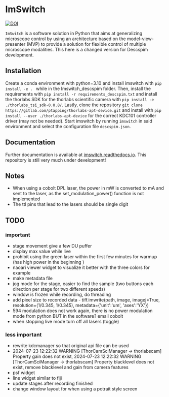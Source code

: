 # ImSwitch

[![DOI](https://joss.theoj.org/papers/10.21105/joss.03394/status.svg)](https://doi.org/10.21105/joss.03394)

``ImSwitch`` is a software solution in Python that aims at generalizing microscope control by using an architecture based on the model-view-presenter (MVP) to provide a solution for flexible control of multiple microscope modalities. This here is a changed version for Descspim development.

## Installation

Create a conda environment with python=3.10 and install imswitch with ``pip install -e . `` while in the Imswitch_descspim folder. Then, install the requirements with `pip install -r requirements_descspim.txt` and install the thorlabs SDK for the thorlabs scientific camera with ``pip install -e ./thorlabs_tsi_sdk-0.0.8/``. Lastly, clone the repository ``git clone https://gitlab.com/ptapping/thorlabs-apt-device.git`` and install with ``pip install --user ./thorlabs-apt-device`` for the correct KDC101 controller driver (may not be needed). Start imswitch by running ``imswitch`` in said environment and select the configuration file ``descspim.json``.

## Documentation

Further documentation is available at [imswitch.readthedocs.io](https://imswitch.readthedocs.io). This repository is still very much under development!

## Notes

- When using a cobolt DPL laser, the power in mW is converted to mA and sent to the laser, as the set_modulation_power() function is not implemented
- The ttl pins that lead to the lasers should be single digit

## TODO

### important

- stage movement give a few DU puffer
- display max value while live
- prohibit using the green laser within the first few minutes for warmup (has high power in the beginning  )
- naoari viewer widget to visualize it better with the three colors for example
- make metadata file
- jog mode for the stage, easier to find the sample (two buttons each direction per stage for two different speeds)
- window is frozen while recording, do threading
- add pixel size to recorded data -                 tiff.imwrite(path, image,
                             imagej=True,
                             resolution=(1/0.345, 1/0.345),
                             metadata={'unit':'um', 'axes':'YX'})
- 594 modulation does not work again, there is no power modulation mode from python BUT in the software? email cobolt
- when stopping live mode turn off all lasers (toggle)

### less important

- rewrite kdcmanager so that original api file can be used
- 2024-07-23 12:22:32 WARNING [ThorCamSciManager -> thorlabscam] Property gain does not exist, 2024-07-23 12:22:32 WARNING [ThorCamSciManager -> thorlabscam] Property blacklevel does not exist, remove blacklevel and gain from camera features
- psf widget
- line widget similar to fiji
- update stages after recording finished
- change window layout for when using a potrait style screen